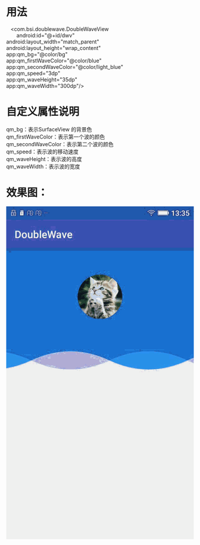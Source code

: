 # 用法
    <com.bsi.doublewave.DoubleWaveView <br/>
        android:id="@+id/dwv" <br/>
        android:layout_width="match_parent" <br/>
        android:layout_height="wrap_content" <br/>
        app:qm_bg="@color/bg" <br/>
        app:qm_firstWaveColor="@color/blue" <br/>
        app:qm_secondWaveColor="@color/light_blue" <br/>
        app:qm_speed="3dp" <br/>
        app:qm_waveHeight="35dp" <br/>
        app:qm_waveWidth="300dp"/> <br/>
        
# 自定义属性说明
qm_bg：表示SurfaceView 的背景色 <br/>
qm_firstWaveColor：表示第一个波的颜色 <br/>
qm_secondWaveColor：表示第二个波的颜色 <br/>
qm_speed：表示波的移动速度 <br/>
qm_waveHeight：表示波的高度 <br/>
qm_waveWidth：表示波的宽度 <br/>

# 效果图：
![Image text](https://github.com/qianmang2/doubleWave/blob/master/img/demo.gif)

